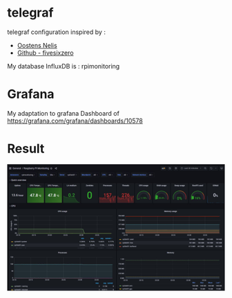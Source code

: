 # telegraf
telegraf configuration inspired by :
- <a href="http://oostens.me/projects/raspberrypiserver/system-monitoring/" target="_blank">Oostens Nelis</a>
- <a href="https://github.com/fivesixzero/telegraf-pi-bash" target="_blank">Github - fivesixzero</a>
  
My database InfluxDB is : rpimonitoring  
  
  
# Grafana  
My adaptation to grafana Dashboard of https://grafana.com/grafana/dashboards/10578

# Result

![01 - Grafana dashboard RPI monitoring](./dashbard_grafana/01_rpi_monitor.JPG)
